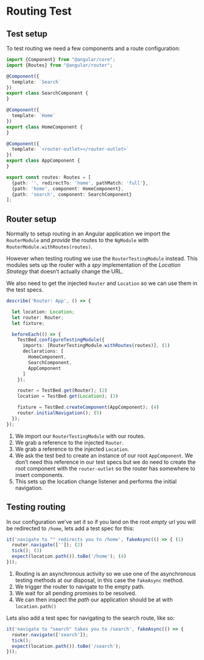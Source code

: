 # Routing Test

## Test setup

To test routing we need a few components and a route configuration:

```typescript
import {Component} from "@angular/core";
import {Routes} from "@angular/router";

@Component({
  template: `Search`
})
export class SearchComponent {
}

@Component({
  template: `Home`
})
export class HomeComponent {
}

@Component({
  template: `<router-outlet></router-outlet>`
})
export class AppComponent {
}

export const routes: Routes = [
  {path: '', redirectTo: 'home', pathMatch: 'full'},
  {path: 'home', component: HomeComponent},
  {path: 'search', component: SearchComponent}
];
```

## Router setup

Normally to setup routing in an Angular application we import the `RouterModule` and _provide_ the routes to the `NgModule` with `RouterModule.withRoutes(routes)`.

However when testing routing we use the `RouterTestingModule` instead. This modules sets up the router with a _spy_ implementation of the _Location Strategy_ that doesn’t actually change the URL.

We also need to get the injected `Router` and `Location` so we can use them in the test specs.

```typescript
describe('Router: App', () => {

  let location: Location;
  let router: Router;
  let fixture;

  beforeEach(() => {
    TestBed.configureTestingModule({
      imports: [RouterTestingModule.withRoutes(routes)], (1)
      declarations: [
        HomeComponent,
        SearchComponent,
        AppComponent
      ]
    });

    router = TestBed.get(Router); (2)
    location = TestBed.get(Location); (3)

    fixture = TestBed.createComponent(AppComponent); (4)
    router.initialNavigation(); (5)
  });
});
```

1. &#x20;We import our `RouterTestingModule` with our routes.
2. &#x20;We grab a reference to the injected `Router`.
3. &#x20;We grab a reference to the injected `Location`.
4. &#x20;We ask the test bed to create an instance of our root `AppComponent`. We don’t need this reference in our test specs but we do need to create the root component with the `router-outlet` so the router has somewhere to insert components.
5. This sets up the location change listener and performs the initial navigation.

## Testing routing

&#x20;In our configuration we’ve set it so if you land on the root _empty_ url you will be redirected to `/home`, lets add a test spec for this:

```typescript
it('navigate to "" redirects you to /home', fakeAsync(() => { (1)
  router.navigate(['']); (2)
  tick(); (3)
  expect(location.path()).toBe('/home'); (4)
}));
```

1. &#x20;Routing is an asynchronous activity so we use one of the asynchronous testing methods at our disposal, in this case the `fakeAsync` method.
2. We trigger the router to navigate to the empty path.
3. We wait for all pending promises to be resolved.
4. &#x20;We can then inspect the _path_ our application should be at with `location.path()`

Lets also add a test spec for navigating to the search route, like so:

```typescript
it('navigate to "search" takes you to /search', fakeAsync(() => {
  router.navigate(['search']);
  tick();
  expect(location.path()).toBe('/search');
}));
```

